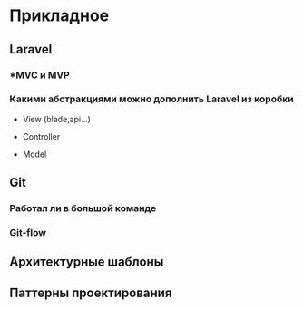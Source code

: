 # Прикладное


## Laravel

### *MVC и MVP

### Какими абстракциями можно дополнить Laravel из коробки

 - View (blade,api...)

 - Controller

 - Model

## Git

### Работал ли в большой команде

### Git-flow


## Архитектурные шаблоны


## Паттерны проектирования 
